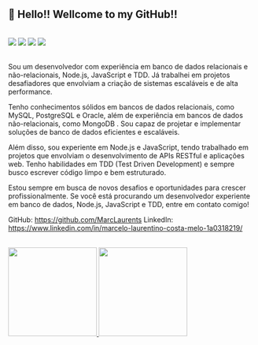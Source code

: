 ## 👋 Hello!! Wellcome to my GitHub!!
<br />
<div> 
<!--   <a href="https://www.youtube.com/channel/UC_-uuuZbY0AAt9CViNzvc-Q" target="_blank"><img src="https://img.shields.io/badge/YouTube-FF0000?style=for-the-badge&logo=youtube&logoColor=white" target="_blank"></a> -->
  <a href="https://bit.ly/MarceloLaurentinoLinkedIn" target="_blank"><img src="https://img.shields.io/badge/-LinkedIn-%230077B5?style=for-the-badge&logo=linkedin&logoColor=white" target="_blank"></a> 
  <a href = "mailto:marcelolaurentinomelo@gmail.com"><img src="https://img.shields.io/badge/Microsoft_Outlook-0078D4?style=for-the-badge&logo=microsoft-outlook&logoColor=white" target="_blank"></a>
 <a href="https://discord.com/" target="_blank"><img src="https://img.shields.io/badge/Discord-7289DA?style=for-the-badge&logo=discord&logoColor=white" target="_blank"></a> 
  <a href="https://www.instagram.com/marcelol4urentino/" target="_blank"><img src="https://img.shields.io/badge/-Instagram-%23E4405F?style=for-the-badge&logo=instagram&logoColor=white" target="_blank"></a>
<!--  	<a href="https://www.twitch.tv/rafaballerinii" target="_blank"><img src="https://img.shields.io/badge/Twitch-9146FF?style=for-the-badge&logo=twitch&logoColor=white" target="_blank"></a> -->
  
  
</div>

<br />

<p>
  Sou um desenvolvedor com experiência em banco de dados relacionais e não-relacionais, Node.js, JavaScript e TDD. Já trabalhei em projetos desafiadores que envolviam a criação de sistemas escaláveis e de alta performance.

Tenho conhecimentos sólidos em bancos de dados relacionais, como MySQL, PostgreSQL e Oracle, além de experiência em bancos de dados não-relacionais, como MongoDB . Sou capaz de projetar e implementar soluções de banco de dados eficientes e escaláveis.

Além disso, sou experiente em Node.js e JavaScript, tendo trabalhado em projetos que envolviam o desenvolvimento de APIs RESTful e aplicações web. Tenho habilidades em TDD (Test Driven Development) e sempre busco escrever código limpo e bem estruturado.

Estou sempre em busca de novos desafios e oportunidades para crescer profissionalmente. Se você está procurando um desenvolvedor experiente em banco de dados, Node.js, JavaScript e TDD, entre em contato comigo!

GitHub: https://github.com/MarcLaurents
LinkedIn: https://www.linkedin.com/in/marcelo-laurentino-costa-melo-1a0318219/
</p>
<br />
<div>
  <a href="https://github.com/marclaurents">
  <img height="180em" src="https://github-readme-stats.vercel.app/api?username=marclaurents&show_icons=true&theme=react&include_all_commits=true&count_private=true&custom_title=Estatísticas do meu perfil"/>
  <img height="180em" src="https://github-readme-stats.vercel.app/api/top-langs/?username=marclaurents&layout=compact&langs_count=7&theme=react&custom_title=Linguagens mais utilizadas"/>
</div><br />
